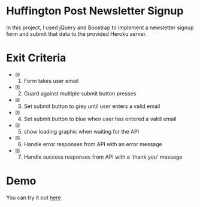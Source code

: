 # Huffington Post Newsletter Signup
In this project, I used jQuery and Boostrap to implement a newsletter signup form and submit that data to the provided Heroku server.

# Exit Criteria
- [x] 1. Form takes user email
- [x] 2. Guard against multiple submit button presses
- [x] 3. Set submit button to grey until user enters a valid email
- [x] 4. Set submit button to blue when user has entered a valid email
- [x] 5. show loading graphic when waiting for the API
- [x] 6. Handle error responses from API with an error message
- [x] 7. Handle success responses from API with a ‘thank you’ message

# Demo
You can try it out [here](http://sanjaychakravorty.com/huff)